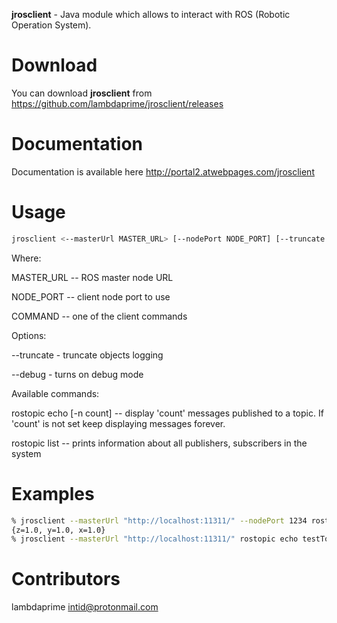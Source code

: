 **jrosclient** - Java module which allows to interact with ROS (Robotic Operation System).

# Download

You can download **jrosclient** from <https://github.com/lambdaprime/jrosclient/releases>

# Documentation

Documentation is available here <http://portal2.atwebpages.com/jrosclient>

# Usage

```bash
jrosclient <--masterUrl MASTER_URL> [--nodePort NODE_PORT] [--truncate MAX_LENGTH] [--debug] <COMMAND> [args ...]
```

Where:

MASTER_URL -- ROS master node URL

NODE_PORT -- client node port to use

COMMAND -- one of the client commands

Options:

--truncate - truncate objects logging

--debug - turns on debug mode

Available commands:

rostopic echo [-n count] <topicName> <topicType> -- display 'count' messages published to a topic. If 'count' is not set keep displaying messages forever.

rostopic list -- prints information about all publishers, subscribers in the system

# Examples

```bash
% jrosclient --masterUrl "http://localhost:11311/" --nodePort 1234 rostopic echo testTopic geometry_msgs/Point
{z=1.0, y=1.0, x=1.0}
% jrosclient --masterUrl "http://localhost:11311/" rostopic echo testTopic std_msgs/String
```

# Contributors

lambdaprime <intid@protonmail.com>
